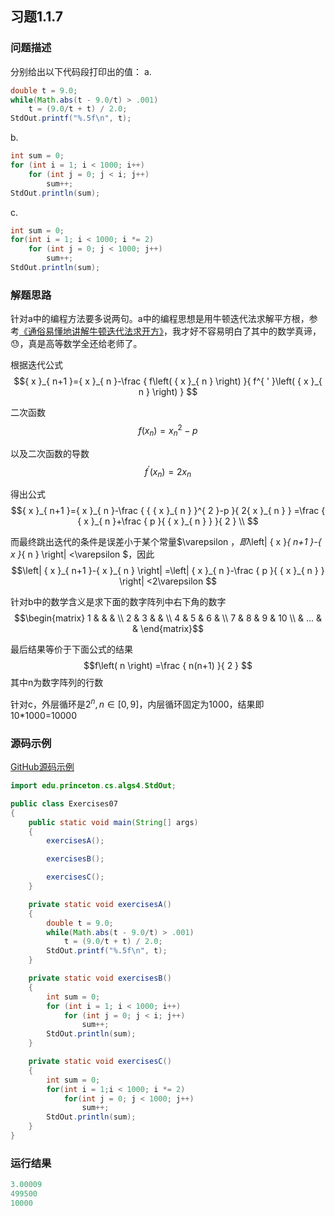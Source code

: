 ## 习题1.1.7

### 问题描述
分别给出以下代码段打印出的值：
a. 
```java
double t = 9.0;
while(Math.abs(t - 9.0/t) > .001)
    t = (9.0/t + t) / 2.0;
StdOut.printf("%.5f\n", t);
```  
b. 
```java
int sum = 0;
for (int i = 1; i < 1000; i++)
    for (int j = 0; j < i; j++)
        sum++;
StdOut.println(sum);
```
c.
```java
int sum = 0;
for(int i = 1; i < 1000; i *= 2)
    for (int j = 0; j < 1000; j++)
        sum++;
StdOut.println(sum);
```

### 解题思路
针对a中的编程方法要多说两句。a中的编程思想是用牛顿迭代法求解平方根，参考[《通俗易懂地讲解牛顿迭代法求开方》](https://www.cnblogs.com/liuyu124/p/7332493.html)，我才好不容易明白了其中的数学真谛，😓，真是高等数学全还给老师了。

根据迭代公式
$${ x }_{ n+1 }={ x }_{ n }-\frac { f\left( { x }_{ n } \right)  }{ f^{ ' }\left( { x }_{ n } \right)  } $$

二次函数
$$f\left( x_{n} \right)={ x_{n} }^{ 2 }-p$$

以及二次函数的导数
$$f^{ ' }\left( { x }_{ n } \right) =2x_{n}$$

得出公式
$${ x }_{ n+1 }={ x }_{ n }-\frac { { { x }_{ n } }^{ 2 }-p }{ 2{ x }_{ n } } =\frac { { x }_{ n }+\frac { p }{ { x }_{ n } }  }{ 2 } \\ $$

而最终跳出迭代的条件是误差小于某个常量$\varepsilon $，即$\left| { x }_{ n+1 }-{ x }_{ n } \right| <\varepsilon $，因此
$$\left| { x }_{ n+1 }-{ x }_{ n } \right| =\left| { x }_{ n }-\frac { p }{ { x }_{ n } }  \right| <2\varepsilon $$

针对b中的数学含义是求下面的数字阵列中右下角的数字
$$\begin{matrix} 1 &  &  &  \\ 2 & 3 &  &  \\ 4 & 5 & 6 &  \\ 7 & 8 & 9 & 10 \\  & ... &  &  \end{matrix}$$

最后结果等价于下面公式的结果
$$f\left( n \right) =\frac { n(n+1) }{ 2 } $$
其中n为数字阵列的行数

针对c，外层循环是${ 2 }^{ n },n\in [0,9]$，内层循环固定为1000，结果即10*1000=10000

### 源码示例
[GitHub源码示例](https://github.com/MoonsunS/Algorithms/blob/master/src/main/java/com/moonsuns/algorithms/chapter01/section01/Exercises07.java)

```java
import edu.princeton.cs.algs4.StdOut;

public class Exercises07
{
    public static void main(String[] args)
    {
        exercisesA();

        exercisesB();

        exercisesC();
    }

    private static void exercisesA()
    {
        double t = 9.0;
        while(Math.abs(t - 9.0/t) > .001)
            t = (9.0/t + t) / 2.0;
        StdOut.printf("%.5f\n", t);
    }

    private static void exercisesB()
    {
        int sum = 0;
        for (int i = 1; i < 1000; i++)
            for (int j = 0; j < i; j++)
                sum++;
        StdOut.println(sum);
    }

    private static void exercisesC()
    {
        int sum = 0;
        for(int i = 1;i < 1000; i *= 2)
            for(int j = 0; j < 1000; j++)
                sum++;
        StdOut.println(sum);
    }
}
```

### 运行结果

```java
3.00009
499500
10000
```